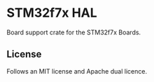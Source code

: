 # STM32f7x HAL

Board support crate for the STM32f7x Boards.

## License

Follows an MIT license and Apache dual licence.
